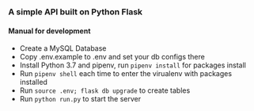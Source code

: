 ### A simple API built on Python Flask

#### Manual for development
- Create a MySQL Database
- Copy .env.example to .env and set your db configs there
- Install Python 3.7 and pipenv, run `pipenv install` for packages install
- Run `pipenv shell` each time to enter the virualenv with packages installed
- Run `source .env; flask db upgrade` to create tables
- Run `python run.py` to start the server
